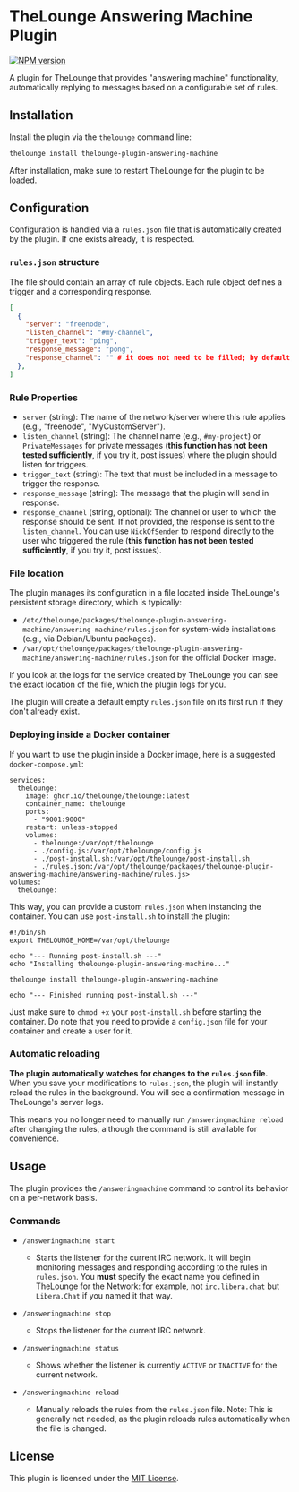 # TheLounge Answering Machine Plugin

[![NPM version](https://img.shields.io/npm/v/thelounge-plugin-answering-machine.svg)](https://www.npmjs.com/package/thelounge-plugin-answering-machine)

A plugin for TheLounge that provides "answering machine" functionality, automatically replying to messages based on a configurable set of rules.

## Installation

Install the plugin via the `thelounge` command line:

```bash
thelounge install thelounge-plugin-answering-machine
```

After installation, make sure to restart TheLounge for the plugin to be loaded.

## Configuration

Configuration is handled via a `rules.json` file that is automatically created by the plugin. If one exists already, it is respected.

### `rules.json` structure

The file should contain an array of rule objects. Each rule object defines a trigger and a corresponding response.

```json
[
  {
    "server": "freenode",
    "listen_channel": "#my-channel",
    "trigger_text": "ping",
    "response_message": "pong",
    "response_channel": "" # it does not need to be filled; by default, the plugin answers in the same channel it received the trigger on
  },
]
```

### Rule Properties

*   `server` (string): The name of the network/server where this rule applies (e.g., "freenode", "MyCustomServer").
*   `listen_channel` (string): The channel name (e.g., `#my-project`) or `PrivateMessages` for private messages (**this function has not been tested sufficiently**, if you try it, post issues) where the plugin should listen for triggers.
*   `trigger_text` (string): The text that must be included in a message to trigger the response.
*   `response_message` (string): The message that the plugin will send in response.
*   `response_channel` (string, optional): The channel or user to which the response should be sent. If not provided, the response is sent to the `listen_channel`. You can use `NickOfSender` to respond directly to the user who triggered the rule (**this function has not been tested sufficiently**, if you try it, post issues).

### File location

The plugin manages its configuration in a file located inside TheLounge's persistent storage directory, which is typically:

*   `/etc/thelounge/packages/thelounge-plugin-answering-machine/answering-machine/rules.json` for system-wide installations (e.g., via Debian/Ubuntu packages).
*   `/var/opt/thelounge/packages/thelounge-plugin-answering-machine/answering-machine/rules.json` for the official Docker image.

If you look at the logs for the service created by TheLounge you can see the exact location of the file, which the plugin logs for you.

The plugin will create a default empty `rules.json` file on its first run if they don't already exist.

### Deploying inside a Docker container
If you want to use the plugin inside a Docker image, here is a suggested `docker-compose.yml`: 
```
services:
  thelounge:
    image: ghcr.io/thelounge/thelounge:latest
    container_name: thelounge
    ports:
      - "9001:9000"
    restart: unless-stopped
    volumes:
      - thelounge:/var/opt/thelounge
      - ./config.js:/var/opt/thelounge/config.js
      - ./post-install.sh:/var/opt/thelounge/post-install.sh
      - ./rules.json:/var/opt/thelounge/packages/thelounge-plugin-answering-machine/answering-machine/rules.js>
volumes:
  thelounge:
```
This way, you can provide a custom `rules.json` when instancing the container. 
You can use `post-install.sh` to install the plugin:
```
#!/bin/sh
export THELOUNGE_HOME=/var/opt/thelounge

echo "--- Running post-install.sh ---"
echo "Installing thelounge-plugin-answering-machine..."

thelounge install thelounge-plugin-answering-machine

echo "--- Finished running post-install.sh ---"
```

Just make sure to `chmod +x` your `post-install.sh` before starting the container.
Do note that you need to provide a `config.json` file for your container and create a user for it.

### Automatic reloading

**The plugin automatically watches for changes to the `rules.json` file.** When you save your modifications to `rules.json`, the plugin will instantly reload the rules in the background. You will see a confirmation message in TheLounge's server logs.

This means you no longer need to manually run `/answeringmachine reload` after changing the rules, although the command is still available for convenience.

## Usage

The plugin provides the `/answeringmachine` command to control its behavior on a per-network basis.

### Commands

*   `/answeringmachine start`
    *   Starts the listener for the current IRC network. It will begin monitoring messages and responding according to the rules in `rules.json`. You **must** specify the exact name you defined in TheLounge for the Network: for example, not `irc.libera.chat` but `Libera.Chat` if you named it that way.

*   `/answeringmachine stop`
    *   Stops the listener for the current IRC network.

*   `/answeringmachine status`
    *   Shows whether the listener is currently `ACTIVE` or `INACTIVE` for the current network.

*   `/answeringmachine reload`
    *   Manually reloads the rules from the `rules.json` file. Note: This is generally not needed, as the plugin reloads rules automatically when the file is changed.


## License

This plugin is licensed under the [MIT License](LICENSE).
